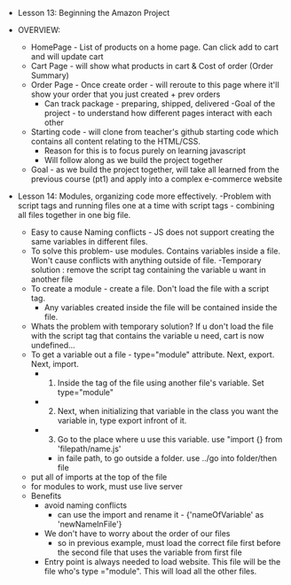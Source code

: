 - Lesson 13: Beginning the Amazon Project 
- OVERVIEW: 
  - HomePage - List of products on a home page. Can click add to cart and will update cart
  - Cart Page - will show what products in cart & Cost of order (Order Summary)
  - Order Page - Once create order - will reroute to this page where it'll show your order that you just created + prev orders
    - Can track package - preparing, shipped, delivered
  -Goal of the project - to understand how different pages interact with each other
  - Starting code - will clone from teacher's github starting code which contains all content relating to the HTML/CSS. 
    - Reason for this is to focus purely on learning javascript
    - Will follow along as we build the project together
  - Goal - as we build the project together, will take all learned from the previous course (pt1) and apply into a complex e-commerce website
  
- Lesson 14: Modules, organizing code more effectively.
  -Problem with script tags and running files one at a time with script tags - combining all files together in one big file.
    - Easy to cause Naming conflicts - JS does not support creating the same variables in different files. 
  - To solve this problem- use modules. Contains variables inside a file. Won't cause conflicts with anything outside of file.
  -Temporary solution : remove the script tag containing the variable u want in another file
  - To create a module - create a file. Don't load the file with a script tag.
    - Any variables created inside the file will be contained inside the file.
  - Whats the problem with temporary solution? If u don't load the file with the script tag that contains the variable u need, cart is now undefined...
  - To get a variable out a file - type="module" attribute. Next, export. Next, import.
    - 1. Inside the tag of the file using another file's variable. Set type="module"
    - 2. Next, when initializing that variable in the class you want the variable in, type export infront of it.
    - 3. Go to the place where u use this variable. use "import {<name>} from 'filepath/name.js'
      - in faile path, to go outside a folder. use ../go into folder/then file
  - put all of imports at the top of the file
  - for modules to work, must use live server
  - Benefits 
    - avoid naming conflicts
      - can use the import and rename it - {'nameOfVariable' as 'newNameInFile'}
    - We don't have to worry about the order of our files
      - so in previous example, must load the correct file first before the second file that uses the variable from first file
    - Entry point is always needed to load website. This file will be the file who's type ="module". This will load all the other files.

